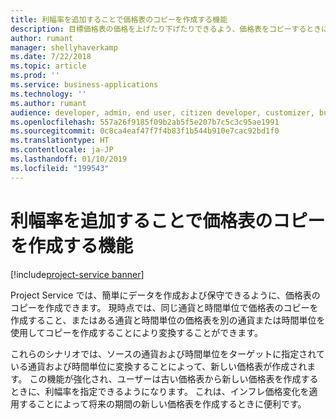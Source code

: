 ```yaml
---
title: 利幅率を追加することで価格表のコピーを作成する機能
description: 目標価格表の価格を上げたり下げたりできるよう、価格表をコピーするときに利幅率を追加します。
author: rumant
manager: shellyhaverkamp
ms.date: 7/22/2018
ms.topic: article
ms.prod: ''
ms.service: business-applications
ms.technology: ''
ms.author: rumant
audience: developer, admin, end user, citizen developer, customizer, business analyst, IT pro
ms.openlocfilehash: 557a26f9185f09b2ab5f5e207b7c5c3c95ae1991
ms.sourcegitcommit: 0c8ca4eaf47f7f4b83f1b544b910e7cac92bd1f0
ms.translationtype: HT
ms.contentlocale: ja-JP
ms.lasthandoff: 01/10/2019
ms.locfileid: "199543"
---
```

#  <a name="ability-to-make-copies-of-price-lists-by-adding-a-markup-percentage"></a>利幅率を追加することで価格表のコピーを作成する機能

[!include[project-service banner](../../../includes/project-service.md)]




Project Service では、簡単にデータを作成および保守できるように、価格表のコピーを作成できます。 現時点では、同じ通貨と時間単位で価格表のコピーを作成すること、またはある通貨と時間単位の価格表を別の通貨または時間単位を使用してコピーを作成することにより変換することができます。 

これらのシナリオでは、ソースの通貨および時間単位をターゲットに指定されている通貨および時間単位に変換することによって、新しい価格表が作成されます。 この機能が強化され、ユーザーは古い価格表から新しい価格表を作成するときに、利幅率を指定できるようになります。 これは、インフレ価格変化を適用することによって将来の期間の新しい価格表を作成するときに便利です。
